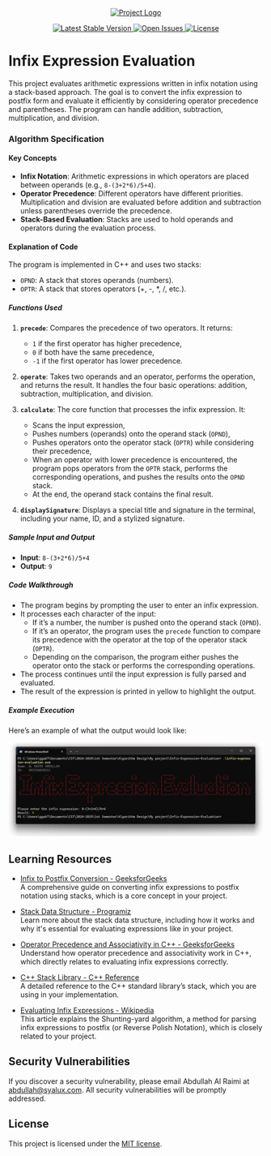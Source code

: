<p align="center">
  <a href="https://syalux.com" target="_blank">
    <img src="../md/favicon.ico" width="80" alt="Project Logo">
  </a>
</p>

<p align="center">
  <a href="https://github.com/Al-rimi/Algorithm-design/releases">
    <img src="https://img.shields.io/github/v/release/Al-rimi/Algorithm-design" alt="Latest Stable Version">
  </a>
  <a href="https://github.com/Al-rimi/Algorithm-design/issues">
    <img src="https://img.shields.io/github/issues/Al-rimi/Algorithm-design" alt="Open Issues">
  </a>
  <a href="https://opensource.org/licenses/MIT">
    <img src="https://img.shields.io/badge/license-MIT-blue.svg" alt="License">
  </a>
</p>

# Infix Expression Evaluation

This project evaluates arithmetic expressions written in infix notation using a stack-based approach. The goal is to convert the infix expression to postfix form and evaluate it efficiently by considering operator precedence and parentheses. The program can handle addition, subtraction, multiplication, and division.

### Algorithm Specification

#### Key Concepts
- **Infix Notation**: Arithmetic expressions in which operators are placed between operands (e.g., `8-(3+2*6)/5+4`).
- **Operator Precedence**: Different operators have different priorities. Multiplication and division are evaluated before addition and subtraction unless parentheses override the precedence.
- **Stack-Based Evaluation**: Stacks are used to hold operands and operators during the evaluation process.

#### Explanation of Code

The program is implemented in C++ and uses two stacks:
- `OPND`: A stack that stores operands (numbers).
- `OPTR`: A stack that stores operators (+, -, *, /, etc.).

##### Functions Used
1. **`precede`**: Compares the precedence of two operators. It returns:
   - `1` if the first operator has higher precedence,
   - `0` if both have the same precedence,
   - `-1` if the first operator has lower precedence.

2. **`operate`**: Takes two operands and an operator, performs the operation, and returns the result. It handles the four basic operations: addition, subtraction, multiplication, and division.

3. **`calculate`**: The core function that processes the infix expression. It:
   - Scans the input expression,
   - Pushes numbers (operands) onto the operand stack (`OPND`),
   - Pushes operators onto the operator stack (`OPTR`) while considering their precedence,
   - When an operator with lower precedence is encountered, the program pops operators from the `OPTR` stack, performs the corresponding operations, and pushes the results onto the `OPND` stack.
   - At the end, the operand stack contains the final result.

4. **`displaySignature`**: Displays a special title and signature in the terminal, including your name, ID, and a stylized signature.

##### Sample Input and Output
- **Input**: `8-(3+2*6)/5+4`
- **Output**: `9`

##### Code Walkthrough
- The program begins by prompting the user to enter an infix expression.
- It processes each character of the input:
  - If it’s a number, the number is pushed onto the operand stack (`OPND`).
  - If it’s an operator, the program uses the `precede` function to compare its precedence with the operator at the top of the operator stack (`OPTR`).
  - Depending on the comparison, the program either pushes the operator onto the stack or performs the corresponding operations.
- The process continues until the input expression is fully parsed and evaluated.
- The result of the expression is printed in yellow to highlight the output.

##### Example Execution
Here’s an example of what the output would look like:

![Project Screenshot](Screenshot.png)

## Learning Resources

- [Infix to Postfix Conversion - GeeksforGeeks](https://www.geeksforgeeks.org/stack-set-2-infix-to-postfix/)  
  A comprehensive guide on converting infix expressions to postfix notation using stacks, which is a core concept in your project.

- [Stack Data Structure - Programiz](https://www.programiz.com/dsa/stack)  
  Learn more about the stack data structure, including how it works and why it's essential for evaluating expressions like in your project.

- [Operator Precedence and Associativity in C++ - GeeksforGeeks](https://www.geeksforgeeks.org/operator-precedence-and-associativity-in-c/)  
  Understand how operator precedence and associativity work in C++, which directly relates to evaluating infix expressions correctly.

- [C++ Stack Library - C++ Reference](https://cplusplus.com/reference/stack/stack/)  
  A detailed reference to the C++ standard library’s stack, which you are using in your implementation.

- [Evaluating Infix Expressions - Wikipedia](https://en.wikipedia.org/wiki/Shunting-yard_algorithm)  
  This article explains the Shunting-yard algorithm, a method for parsing infix expressions to postfix (or Reverse Polish Notation), which is closely related to your project.


## Security Vulnerabilities

If you discover a security vulnerability, please email Abdullah Al Raimi at [abdullah@syalux.com](mailto:abdullah@syalux.com). All security vulnerabilities will be promptly addressed.

## License

This project is licensed under the [MIT license](../LICENSE).

